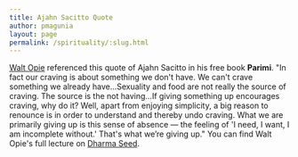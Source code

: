 ```yaml
---
title: Ajahn Sacitto Quote
author: pmagunia
layout: page
permalink: /spirituality/:slug.html
---
```

<a href="https://www.waltopie.com">Walt Opie</a> referenced this quote of Ajahn Sacitto in his free book <strong>Parimi</strong>. "In fact our craving is about something we don't have. We can't crave something we already have...Sexuality and food are not really the source of craving. The source is the not having...If giving something up encourages craving, why do it? Well, apart from enjoying simplicity, a big reason to renounce is in order to understand and thereby undo craving. What we are primarily giving up is this sense of absence — the feeling of 'I need, I want, I am incomplete without.' That's what we’re giving up." You can find Walt Opie's full lecture on <a href="https://dharmaseed.org">Dharma Seed</a>.

